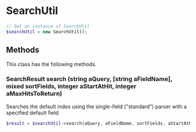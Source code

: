 # SearchUtil

```php
// Get an instance of SearchUtil
$searchUtil = new SearchUtil();
```


## Methods
This class has the following methods.


### SearchResult search (string aQuery, [string aFieldName], mixed sortFields, integer aStartAtHit, integer aMaxHitsToReturn)
Searches the default index using the single-field ("standard") parser with a specified default field.

```php
$result = $searchUtil->search(aQuery, aFieldName, sortFields, aStartAtHit, aMaxHitsToReturn);
```


